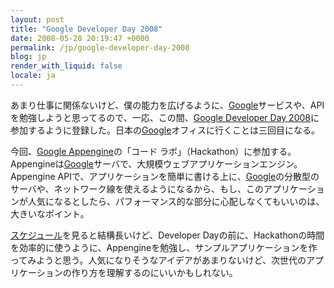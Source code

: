 ```yaml
---
layout: post
title: "Google Developer Day 2008"
date: 2008-05-28 20:19:47 +0000
permalink: /jp/google-developer-day-2008
blog: jp
render_with_liquid: false
locale: ja
---
```


<p>あまり仕事に関係ないけど、僕の能力を広げるように、<a href="http://www.google.com/" title="Google">Google</a>サービスや、APIを勉強しようと思ってるので、一応、この間、<a href="http://code.google.com/intl/ja/events/developerday/2008/home.html">Google Developer Day 2008</a>に参加するように登録した。日本の<a href="http://www.google.com/" title="Google">Google</a>オフィスに行くことは三回目になる。</p>
<p>今回、<a href="http://code.google.com/intl/ja/appengine/">Google Appengine</a>の「コード ラボ」（Hackathon）に参加する。Appengineは<a href="http://www.google.com/" title="Google">Google</a>サーバで、大規模ウェブアプリケーションエンジン。Appengine APIで、アプリケーションを簡単に書ける上に、<a href="http://www.google.com/" title="Google">Google</a>の分散型のサーバや、ネットワーク線を使えるようになるから、もし、このアプリケーションが人気になるとしたら、パフォーマンス的な部分に心配しなくてもいいのは、大きいなポイント。</p>
<p><a href="http://code.google.com/intl/ja/events/developerday/2008/agenda.html">スケジュール</a>を見ると結構長いけど、Developer Dayの前に、Hackathonの時間を効率的に使うように、Appengineを勉強し、サンプルアプリケーションを作ってみようと思う。人気になりそうなアイデアがあまりないけど、次世代のアプリケーションの作り方を理解するのにいいかもしれない。</p>
